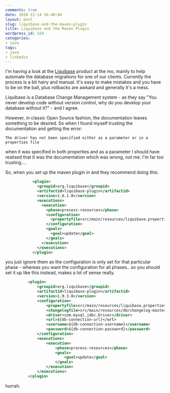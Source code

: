 ```yaml
---
comments: true
date: 2010-12-14 16:40:04
layout: post
slug: liquibase-and-the-maven-plugin
title: Liquibase and the Maven Plugin
wordpress_id: 324
categories:
- java
tags:
- java
- linkedin
---
```


I'm having a look at the [Liquibase](http://liquibase.org/home) product at the mo, mainly to help automate the database migrations for one of our clients. Currently the process is a bit hairy and manual. It's easy to make mistakes and you have to be on the ball, plus rollbacks are awkard and generally it's a mess.

Liquibase is a Database Change Management system - as they say "You never develop code without version control, why do you develop your database without it?" - and I agree.

However, in classic Open Source fashion, the documentation leaves something to be desired. So when I found myself trusting the documentation and getting the error:

    
    The driver has not been specified either as a parameter or in a properties file


when it was specified in both properties and as a parameter I should have realised that it was the documentation which was wrong, not me. I'm far too trusting....

So, when you set up the maven plugin in and they recommend doing this:

``` xml 
            <plugin>
              <groupid>org.liquibase</groupid>
              <artifactid>liquibase-plugin</artifactid>
              <version>1.6.1.0</version>
              <executions>
                <execution>
                  <phase>process-resources</phase>
                  <configuration>
                    <propertyfile>src/main/resources/liquibase.properties</propertyfile>
                  </configuration>
                  <goals>
                    <goal>update</goal>
                  </goals>
                </execution>
              </executions>
            </plugin>
```    



you just ignore them as the configuration is only set for that particular phase - whereas you want the configuration for all phases.. so you should set it up like this instead, makes a lot of sense really.


    
  ``` xml 
            <plugin>
                <groupid>org.liquibase</groupid>
                <artifactid>liquibase-plugin</artifactid>
                <version>1.9.3.0</version>
                <configuration>
                    <propertyfile>src/main/resources/liquibase.properties</propertyfile>
                    <changelogfile>src/main/resources/db/changelog-master.xml</changelogfile>
                    <driver>com.mysql.jdbc.Driver</driver>
                    <url>${db-connection-url}</url>
                    <username>${db-connection-username}</username>
                    <password>${db-connection-password}</password>
                </configuration>
                <executions>
                    <execution>
                        <phase>process-resources</phase>
                        <goals>
                            <goal>update</goal>
                        </goals>
                    </execution>
                </executions>
            </plugin>
   ``` 
    



hurrah.
